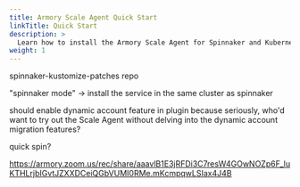 ```yaml
---
title: Armory Scale Agent Quick Start
linkTitle: Quick Start
description: >
  Learn how to install the Armory Scale Agent for Spinnaker and Kubernetes in your Kubernetes, Spinnaker, and Armory CD environments.
weight: 1
---
```


spinnaker-kustomize-patches repo

"spinnaker mode" -> install the service in the same cluster as spinnaker

should enable dynamic account feature in plugin because seriously, who'd want to try out the Scale Agent without delving into the dynamic account migration features?

quick spin?

https://armory.zoom.us/rec/share/aaavlB1E3jRFDi3C7resW4GOwNOZp6F_luKTHLrjbIGvtJZXXDCeiQGbVUMI0RMe.mKcmpqwLSIax4J4B
